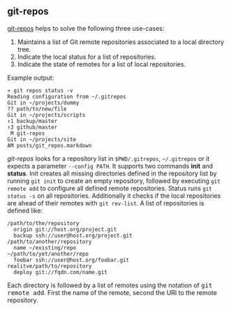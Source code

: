 ## git-repos

[git-repos][git-repos] helps to solve the following three use-cases:

1. Maintains a list of Git remote repositories associated to a local directory tree. 
2. Indicate the local status for a list of repositories.
3. Indicate the state of remotes for a list of local repositories.

Example output:

    » git repos status -v       
    Reading configuration from ~/.gitrepos
    Git in ~/projects/dummy
    ?? path/to/new/file
    Git in ~/projects/scripts
    ↑1 backup/master
    ↑3 github/master
     M git-repos
    Git in ~/projects/site
    AM posts/git_repos.markdown

_git-repos_ looks for a repository list in `$PWD/.gitrepos`, `~/.gitrepos` or it expects a parameter `--config PATH`. It supports two commands **init** and **status**. Init creates all missing directories defined in the repository list by running `git init` to create an empty repository, followed by executing `git remote add` to configure all defined remote repositories. Status runs `git status -s` on all repositories. Additionally it checks if the local repositories are ahead of their remotes with `git rev-list`. A list of repositories is defined like:

    /path/to/the/repository
      origin git://host.org/project.git
      backup ssh://user@host.org/project.git
    /path/to/another/repository
      name ~/existing/repo
    ~/path/to/yet/another/repo
      foobar ssh://user@host.org/foobar.git
    realitve/path/to/repository
      deploy git://fqdn.com/name.git

Each directory is followed by a list of remotes using the notation of <tt>git remote add</tt>. First the name of the remote, second the URI to the remote repository. 


[git-repos]: ../bin/git-repos
